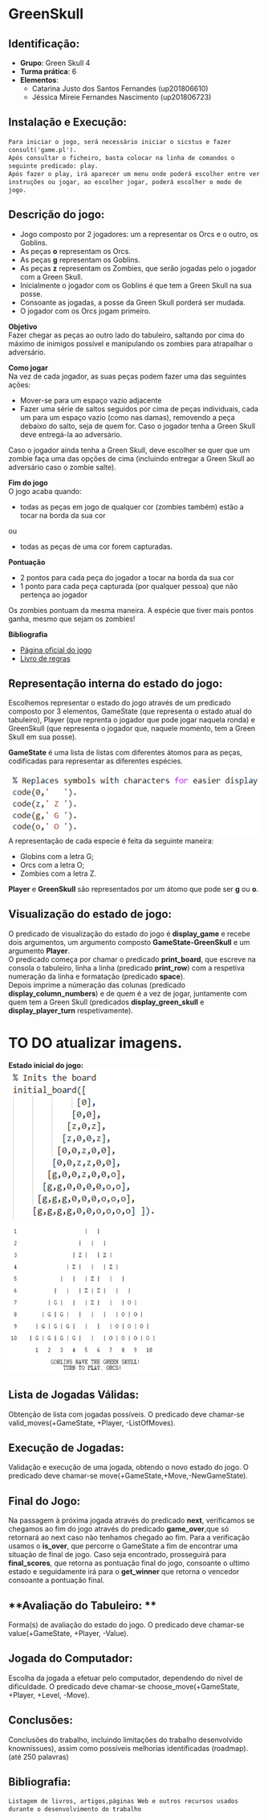 # **GreenSkull**

## **Identificação:**
* **Grupo**: Green Skull 4
* **Turma prática**: 6
* **Elementos**: 
    - Catarina Justo dos Santos Fernandes (up201806610)
    - Jéssica Mireie Fernandes Nascimento (up201806723)

## **Instalação e Execução:**
    Para iniciar o jogo, será necessário iniciar o sicstus e fazer consult('game.pl').
    Após consultar o ficheiro, basta colocar na linha de comandos o seguinte predicado: play.
    Após fazer o play, irá aparecer um menu onde poderá escolher entre ver instruções ou jogar, ao escolher jogar, poderá escolher o modo de jogo.

## **Descrição do jogo:**
- Jogo composto por 2 jogadores: um a representar os Orcs e o outro, os Goblins.
- As peças **o** representam os Orcs.
- As peças **g** representam os Goblins.
- As peças **z** representam os Zombies, que serão jogadas pelo o jogador com a Green Skull.
- Inicialmente o jogador com os Goblins é que tem a Green Skull na sua posse.
- Consoante as jogadas, a posse da Green Skull porderá ser mudada.
- O jogador com os Orcs jogam primeiro.  

**Objetivo**  
Fazer chegar as peças ao outro lado do tabuleiro, saltando por cima do máximo de inimigos possível e manipulando os zombies para atrapalhar o adversário.

**Como jogar**  
Na vez de cada jogador, as suas peças podem fazer uma das seguintes ações:
- Mover-se para um espaço vazio adjacente
- Fazer uma série de saltos seguidos por cima de peças individuais, cada um para um espaço vazio (como nas damas), removendo a peça debaixo do salto, seja de quem for. Caso o jogador tenha a Green Skull deve entregá-la ao adversário.

Caso o jogador ainda tenha a Green Skull, deve escolher se quer que um zombie faça uma das opções de cima (incluindo entregar a Green Skull ao adversário caso o zombie salte).

**Fim do jogo**   
O jogo acaba quando:
- todas as peças em jogo de qualquer cor (zombies também) estão a tocar na borda da sua cor 

ou  
- todas as peças de uma cor forem capturadas.


**Pontuação**
- 2 pontos para cada peça do jogador a tocar na borda da sua cor
- 1 ponto para cada peça capturada (por qualquer pessoa) que não pertença ao jogador 

Os zombies pontuam da mesma maneira. A espécie que tiver mais pontos ganha, mesmo que sejam os zombies!

**Bibliografia**
* [Página oficial do jogo](https://nestorgames.com/#greenskull_detail)
* [Livro de regras](https://nestorgames.com/rulebooks/GREENSKULL_EN.pdf)

## **Representação interna do estado do jogo:**
Escolhemos representar o estado do jogo através de um predicado composto por 3 elementos, GameState (que representa o estado atual do tabuleiro), Player (que reprenta o jogador que pode jogar naquela ronda) e GreenSkull (que representa o jogador que, naquele momento, tem a Green Skull em sua posse).  

**GameState** é uma lista de listas com diferentes átomos para as peças, codificadas para representar as diferentes espécies.  

![](images/representation.PNG)  
A representação de cada especie é feita da seguinte maneira:
* Globins com a letra G;
* Orcs com a letra O;
* Zombies com a letra Z.

**Player** e **GreenSkull** são representados por um átomo que pode ser **g** ou **o**.  

## **Visualização do estado de jogo:**
O predicado de visualização do estado do jogo é **display_game** e recebe dois argumentos, um argumento composto **GameState-GreenSkull** e um argumento **Player**.  
O predicado começa por chamar o predicado **print_board**, que escreve na consola o tabuleiro, linha a linha (predicado **print_row**) com a respetiva numeração da linha e formatação (predicado **space**).  
Depois imprime a númeração das colunas (predicado **display_column_numbers**) e de quem é a vez de jogar, juntamente com quem tem a Green Skull (predicados **display_green_skull** e **display_player_turn** respetivamente).

# TO DO atualizar imagens.
**Estado inicial do jogo:**  
<img src="./images/initalBoard.png" alt="initial board" width="300" height="300"/> 
<img src="./images/initialBoardSicstus.png" alt="initial board in console" width="300" height="300"/> 

## **Lista de Jogadas Válidas:**
Obtenção de lista com jogadas possíveis. O predicado deve chamar-se ​valid_moves(+GameState, +Player, -ListOfMoves)​.

## **Execução de Jogadas:**
Validação e execução de uma jogada, obtendo o novo estado do jogo. O predicado deve chamar-se ​move(+GameState,+Move,-NewGameState)​.
 
## **Final do Jogo:** 
Na passagem à próxima jogada através do predicado **next**, verificamos se chegamos ao fim do jogo através do predicado **game_over**,que só retornará ao next caso não tenhamos chegado ao fim. Para a verificação usamos o **is_over**, que percorre o GameState a fim de encontrar uma situação de final de jogo. Caso seja encontrado, prosseguirá para **final_scores**, que retorna as pontuação final do jogo, consoante o ultimo estado e seguidamente irá para o **get_winner** que retorna o vencedor consoante a pontuação final.

## **Avaliação do Tabuleiro: **
Forma(s) de avaliação do estado do jogo. O predicado deve chamar-se ​value(+GameState, +Player, -Value)​.

## **Jogada do Computador:**
Escolha da jogada a efetuar pelo computador, dependendo do nível de dificuldade. O predicado deve chamar-se choose_move(+GameState, +Player, +Level, -Move)​.

## **Conclusões:**
Conclusões do trabalho, incluindo limitações do trabalho desenvolvido ​knownissues​), assim como possíveis melhorias identificadas (​roadmap​).
(até 250 palavras)

## **Bibliografia:**
    Listagem de livros, artigos,páginas Web e outros recursos usados durante o desenvolvimento do trabalho